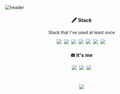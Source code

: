 ![header](https://capsule-render.vercel.app/api?type=soft&color=auto&height=150&section=header&text=HaSeok%20Kim&fontSize=70&animation=twinkling)


<h3 align="center"> 🖋 Stack </h3>

<p align="center"> Stack that I've used at least once </p>
  
<p align="center">
  <img src="https://img.shields.io/badge/TYPESCRIPT-007ACC?style=flat-square&logo=typescript"/></a>&nbsp
  <img src="https://img.shields.io/badge/REACT-61DAFB?style=flat-square&logo=react&logoColor=white"/></a>&nbsp
  <img src="https://img.shields.io/badge/STYLED--COMPONENTS-DB7093?style=flat-square&logo=styled-components&logoColor=white"/></a>&nbsp
  <img src="https://img.shields.io/badge/JAVASCRIPT-yellow?style=flat-square&logo=javascript&logoColor=white"/></a>&nbsp
  <img src="https://img.shields.io/badge/css-1572B6?style=flat-square&logo=css3&logoColor=white"/></a>&nbsp
  <img src="https://img.shields.io/badge/NODE-green?style=flat-square&logo=node.js&logoColor=white"/></a>&nbsp
  <img src="https://img.shields.io/badge/Mysql-E6B91E?style=flat-square&logo=MySql&logoColor=white"/></a>&nbsp
</p>

<h3 align="center"> ☎️ It's me  </h3>
<p align="center">
  <a href="https://hsssss-90.tistory.com"><img src="https://img.shields.io/badge/Blog-11B48A?style=flat-square&logo=Vimeo&logoColor=white&link=https://hsssss-90.tistory.com"/></a>&nbsp
  <a href="https://www.instagram.com/haseok__kim/"><img src="https://img.shields.io/badge/Instagram-E4405F?style=flat-square&logo=Instagram&logoColor=white&link=https://www.instagram.com/haseok__kim/"/></a>&nbsp
  <a href="mailto:haseok2118@gmail.com"><img src="https://img.shields.io/badge/Gmail-d14836?style=flat-square&logo=Gmail&logoColor=white&link=haseok2118@gmail.com"/></a>
</p>
<br>

<p align="center">
<a href="https://hits.seeyoufarm.com"><img src="https://hits.seeyoufarm.com/api/count/incr/badge.svg?url=https%3A%2F%2Fgithub.com%2Fhaseok2118%2Fhit-counter&count_bg=%23E9C768&title_bg=%237E7878&icon=github.svg&icon_color=%23FFFFFF&title=hits&edge_flat=true"/></a>
</p>
